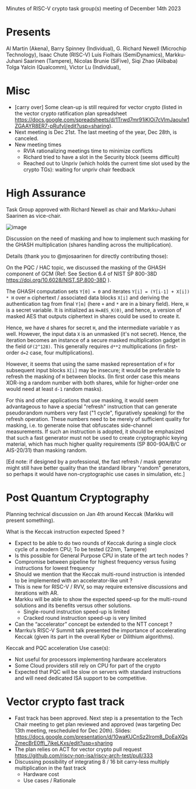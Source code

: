 Minutes of RISC-V crypto task group(s) meeting of December 14th 2023


# Presents

Al Martin (Akena),
Barry Spinney (Individual),
G. Richard Newell (Microchip Technology),
Isaac Chute (RISC-V)
Luis Fiolhais (SemiDynamics),
Markku-Juhani Saarinen (Tampere),
Nicolas Brunie (SiFive),
Siqi Zhao (Alibaba)
Tolga Yalcin (Qualcomm),
Victor Lu (Individual),


# Misc

- [carry over] Some clean-up is still required for vector crypto (listed in the vector crypto ratification plan spreadsheet https://docs.google.com/spreadsheets/d/1Trwd7mr91iKlOi7cVlmJaoulw1ZGAAYR8ER7-pRufyI/edit?usp=sharing).
- Next meeting is Dec 21st. The last meeting of the year, Dec 28th, is canceled.
- New meeting times
     - RVIA rationalizing meetings time to minimize conflicts
     - Richard tried to have a slot in the Security block (seems difficult)
     - Reached out to Unpriv (which holds the current time slot used by the crypto TGs): waiting for unpriv chair feedback


# High Assurance

Task Group approved with Richard Newell as chair and Markku-Juhani Saarinen as vice-chair.

![image](https://github.com/riscv-admin/post-quantum-cryptography/assets/82109999/86471ce8-a580-4d12-aa32-a2fafbf343f4)


Discussion on the need of masking and how to implement such masking for the GHASH multiplication (shares handling across the multiplication).

Details (thank you to @mjosaarinen for directly contributing those):

On the PQC / HAC topic, we discussed the masking of the GHASH component of GCM (Ref: See Section 6.4 of NIST SP 800-38D https://doi.org/10.6028/NIST.SP.800-38D ).

The GHASH computation sets `Y[0] = 0` and iterates `Y[i] = (Y[i-1] + X[i]) * H` over `m` ciphertext / associated data blocks `X[i]` and deriving the authentication tag from final `Y[m]` (here `+` and `*` are in a binary field). Here, `H` is a secret variable. It is initialized as `H=AES_K(0)`, and hence, a version of masked AES that outputs ciphertext in shares could be used to create it.

Hence, we have `d` shares for secret `H`, and the intermediate variable `Y` as well. However, the input data `X` is an unmasked (it's not secret). Hence, the iteration becomes an instance of a secure masked multiplication gadget in the field `GF(2^128)`. This generally requires `d**2` multiplications (in first-order `d=2` case, four multiplications).

However, it seems that using the same masked representation of `H` for subsequent input blocks `X[i]` may be insecure; it would be preferable to refresh the masking of `H` between blocks. (In first order case this means XOR-ing a random number with both shares, while for higher-order one would need at least `d-1` random masks).

For this and other applications that use masking, it would seem advantageous to have a special "refresh" instruction that can generate pseudorandom numbers very fast ("1 cycle", figuratively speaking) for the refresh operation. These numbers need to be merely of sufficient quality for masking, i.e. to generate noise that obfuscates side-channel measurements. If such an instruction is adopted, it should be emphasized that such a fast generator must not be used to create cryptographic keying material, which has much higher quality requirements (SP 800-90A/B/C or AIS-20/31) than masking random.

[Ed note: if designed by a professional, the fast refresh / mask generator might still have better quality than the standard library "random" generators, so perhaps it would have non-cryptographic use cases in simulation, etc.]


# Post Quantum Cryptography

Planning technical discussion on Jan 4th around Keccak (Markku will present something).

What is the Keccak instruction expected Speed ?
- Expect to be able to do two rounds of Keccak during a single clock cycle of a modern CPU; To be tested (22nm, Tampere)
- Is this possible for General Purpose CPU in state of the art tech nodes ?
- Compromise between pipeline for highest frequency versus fusing instructions for lowest frequency
- Should we mention that the Keccak multi-round instruction is intended to be implemented with an accelerator-like unit ?
- This is new for RISC-V / RVV, so may require extensive discussions and iterations with AR.
- Markku will be able to show the expected speed-up for the multi-round solutions and its benefits versus other solutions.
   - Single-round instruction speed-up is limited
   - Cracked round instruction speed-up is very limited
- Can the “accelerator” concept be extended to the NTT concept ?
- Marrku’s RISC-V Summit talk presented the importance of accelerating Keccak (given its part in the overall Kyber or Dilithium algorithms).

Keccak and PQC acceleration Use case(s):
- Not useful for processors implementing hardware accelerators
- Some Cloud providers still rely on CPU for part of the crypto
- Expected that PQC will be slow on servers with standard instructions and will need dedicated ISA support to be competitive.


# Vector crypto fast track

- Fast track has been approved. Next step is a presentation to the Tech Chair meeting to get plan reviewed and approved (was targeting Dec 13th meeting, rescheduled for Dec 20th). Slides: https://docs.google.com/presentation/d/10waKUCnSz2lrom8_DoEaXQsZmecBrE0ffj_7ikeLKxs/edit?usp=sharing
- The plan relies on ACT for vector crypto pull request https://github.com/riscv-non-isa/riscv-arch-test/pull/333
- Discussing possibility of integrating 8  / 16 bit carry-less multiply multiplication in the fast track
    - Hardware cost
    - Use cases / Rationale
